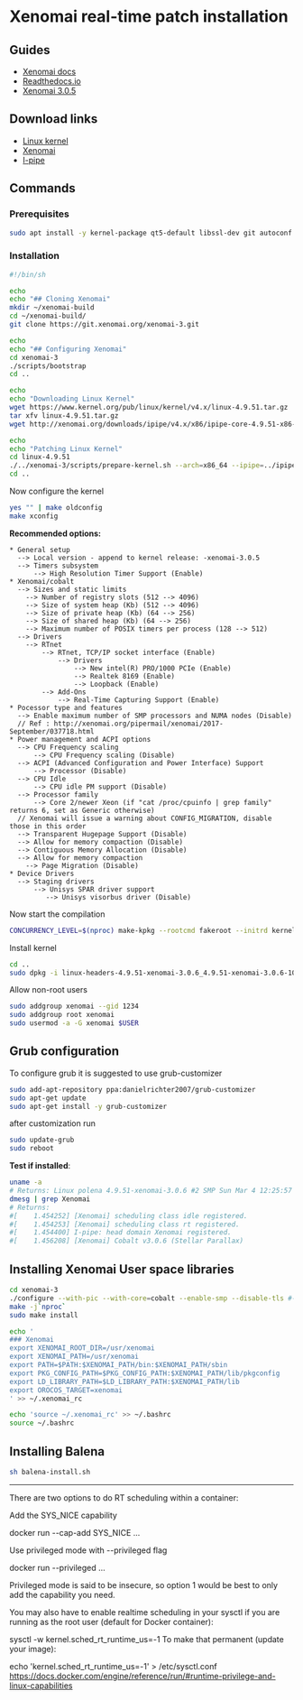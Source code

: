 # Xenomai real-time patch installation

## Guides

- [Xenomai docs](http://xenomai.org/installing-xenomai-3-x/#Installation_steps)
- [Readthedocs.io](http://rtt-lwr.readthedocs.io/en/latest/rtpc/xenomai.html)
- [Xenomai 3.0.5](http://rtt-lwr.readthedocs.io/en/latest/rtpc/xenomai3.html)

## Download links

- [Linux kernel](https://www.kernel.org/pub/linux/kernel/v4.x/)
- [Xenomai](http://xenomai.org/downloads/xenomai/stable/)
- [I-pipe](http://xenomai.org/downloads/ipipe/v4.x/x86/)


## Commands

### Prerequisites

```sh
sudo apt install -y kernel-package qt5-default libssl-dev git autoconf libtool automake curl
```


### Installation

```sh
#!/bin/sh

echo
echo "## Cloning Xenomai"
mkdir ~/xenomai-build
cd ~/xenomai-build/
git clone https://git.xenomai.org/xenomai-3.git

echo
echo "## Configuring Xenomai"
cd xenomai-3
./scripts/bootstrap
cd ..

echo
echo "Downloading Linux Kernel"
wget https://www.kernel.org/pub/linux/kernel/v4.x/linux-4.9.51.tar.gz
tar xfv linux-4.9.51.tar.gz
wget http://xenomai.org/downloads/ipipe/v4.x/x86/ipipe-core-4.9.51-x86-4.patch

echo
echo "Patching Linux Kernel"
cd linux-4.9.51
./../xenomai-3/scripts/prepare-kernel.sh --arch=x86_64 --ipipe=../ipipe-core-4.9.51-x86-4.patch
cd ..


```

Now configure the kernel
```sh
yes "" | make oldconfig
make xconfig
```

__Recommended options:__

```
* General setup
  --> Local version - append to kernel release: -xenomai-3.0.5
  --> Timers subsystem
      --> High Resolution Timer Support (Enable)
* Xenomai/cobalt
  --> Sizes and static limits
    --> Number of registry slots (512 --> 4096)
    --> Size of system heap (Kb) (512 --> 4096)
    --> Size of private heap (Kb) (64 --> 256)
    --> Size of shared heap (Kb) (64 --> 256)
    --> Maximum number of POSIX timers per process (128 --> 512)
  --> Drivers
    --> RTnet
        --> RTnet, TCP/IP socket interface (Enable)
            --> Drivers
                --> New intel(R) PRO/1000 PCIe (Enable)
                --> Realtek 8169 (Enable)
                --> Loopback (Enable)
        --> Add-Ons
            --> Real-Time Capturing Support (Enable)
* Pocessor type and features
  --> Enable maximum number of SMP processors and NUMA nodes (Disable)
  // Ref : http://xenomai.org/pipermail/xenomai/2017-September/037718.html
* Power management and ACPI options
  --> CPU Frequency scaling
      --> CPU Frequency scaling (Disable)
  --> ACPI (Advanced Configuration and Power Interface) Support
      --> Processor (Disable)
  --> CPU Idle
      --> CPU idle PM support (Disable)
  --> Processor family
      --> Core 2/newer Xeon (if "cat /proc/cpuinfo | grep family" returns 6, set as Generic otherwise)
  // Xenomai will issue a warning about CONFIG_MIGRATION, disable those in this order
  --> Transparent Hugepage Support (Disable)
  --> Allow for memory compaction (Disable)
  --> Contiguous Memory Allocation (Disable)
  --> Allow for memory compaction
    --> Page Migration (Disable)
* Device Drivers
  --> Staging drivers
      --> Unisys SPAR driver support
         --> Unisys visorbus driver (Disable)
```


Now start the compilation
```sh
CONCURRENCY_LEVEL=$(nproc) make-kpkg --rootcmd fakeroot --initrd kernel_image kernel_headers
```

Install kernel
```sh
cd ..
sudo dpkg -i linux-headers-4.9.51-xenomai-3.0.6_4.9.51-xenomai-3.0.6-10.00.Custom_amd64.deb linux-image-4.9.51-xenomai-3.0.6_4.9.51-xenomai-3.0.6-10.00.Custom_amd64.deb 

```

Allow non-root users

```sh
sudo addgroup xenomai --gid 1234
sudo addgroup root xenomai
sudo usermod -a -G xenomai $USER

```

## Grub configuration

To configure grub it is suggested to use grub-customizer

```sh
sudo add-apt-repository ppa:danielrichter2007/grub-customizer
sudo apt-get update
sudo apt-get install -y grub-customizer

```

after customization run

```sh
sudo update-grub
sudo reboot
```

__Test if installed__:
```sh
uname -a
# Returns: Linux polena 4.9.51-xenomai-3.0.6 #2 SMP Sun Mar 4 12:25:57 PST 2018 x86_64 x86_64 x86_64 GNU/Linux
dmesg | grep Xenomai
# Returns:
#[    1.454252] [Xenomai] scheduling class idle registered.
#[    1.454253] [Xenomai] scheduling class rt registered.
#[    1.454400] I-pipe: head domain Xenomai registered.
#[    1.456208] [Xenomai] Cobalt v3.0.6 (Stellar Parallax) 

```

## Installing Xenomai User space libraries

```sh
cd xenomai-3
./configure --with-pic --with-core=cobalt --enable-smp --disable-tls #--disable-clock-monotonic-raw
make -j`nproc`
sudo make install
```

```sh
echo '
### Xenomai
export XENOMAI_ROOT_DIR=/usr/xenomai
export XENOMAI_PATH=/usr/xenomai
export PATH=$PATH:$XENOMAI_PATH/bin:$XENOMAI_PATH/sbin
export PKG_CONFIG_PATH=$PKG_CONFIG_PATH:$XENOMAI_PATH/lib/pkgconfig
export LD_LIBRARY_PATH=$LD_LIBRARY_PATH:$XENOMAI_PATH/lib
export OROCOS_TARGET=xenomai
' >> ~/.xenomai_rc

echo 'source ~/.xenomai_rc' >> ~/.bashrc
source ~/.bashrc
```

## Installing Balena

```sh
sh balena-install.sh
```

---

There are two options to do RT scheduling within a container:

Add the SYS_NICE capability

docker run --cap-add SYS_NICE ...

Use privileged mode with --privileged flag

docker run --privileged ...

Privileged mode is said to be insecure, so option 1 would be best to only add the capability you need.

You may also have to enable realtime scheduling in your sysctl if you are running as the root user (default for Docker container):

sysctl -w kernel.sched_rt_runtime_us=-1
To make that permanent (update your image):

echo 'kernel.sched_rt_runtime_us=-1' > /etc/sysctl.conf
https://docs.docker.com/engine/reference/run/#runtime-privilege-and-linux-capabilities
